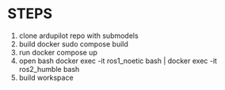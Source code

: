 # STEPS
1. clone ardupilot repo with submodels 
2. build docker sudo compose build
3. run docker compose up 
4. open bash docker exec -it ros1_noetic bash | docker exec -it ros2_humble bash
5. build workspace 